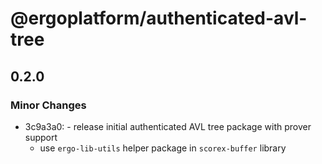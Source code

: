 # @ergoplatform/authenticated-avl-tree

## 0.2.0

### Minor Changes

- 3c9a3a0: - release initial authenticated AVL tree package with prover support
  - use `ergo-lib-utils` helper package in `scorex-buffer` library
